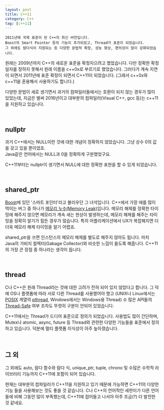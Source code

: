 ```yaml
---
layout: post
title: C++11
category: C++
tag: [c++11]
---
```


~~~
2011년에 국제 표준이 된 C++의 최신 버전입니다. 
Boost의 Smart Pointer 등의 기능이 추가되었고, Thread가 표준이 되었습니다. 
그 외에도 람다식이 지원되는 등 다양한 문법적 확장, 성능 향상, 편의성이 많이 강화되었습니다.
~~~

원래는 2009년까지 C++의 새로운 표준을 확정지으려고 했었습니다.
다만 정확한 확정 일자를 정하지 못해서 원래 이름을 c++0x로 부르기로 했었습니다.
그러다가 계속 지연이 되면서 2011년에 표준 확정이 되면서 C++11이 되었습니다.
(그래서 c++0x와 c++11을 혼용해서 사용하기도 합니다.) 

다양한 문법이 새로 생기면서 과거의 컴파일러들에서는 호환이 되지 않는 경우가
많이 있었는데, 지금은 벌써 2016년이고 대부분의 컴파일러(Visual C++, gcc 등)는
c++11을 지원하고 있습니다.

<br>

## nullptr

과거 C++에서는 NULL이란 것에 대한 개념이 정확하지 않았습니다. 
그냥 상수 0의 값을 갖고 있을 뿐이었죠.  
Java같은 언어에서는 NULL과 0을 정확하게 구분했었구요. 

C++11부터는 nullptr이 생기면서 NULL에 대한 정확한 표현을 할 수 있게 되었습니다.

<br>

## shared_ptr

[Boost](http://www.boost.org/)에 있던 '스마트 포인터'라고 불리우던 그 녀석입니다. 
C++에서 가장 애를 많이 먹이는 버그 중 하나가
[메모리 누수(Memory Leak)](https://ko.wikipedia.org/wiki/%EB%A9%94%EB%AA%A8%EB%A6%AC_%EB%88%84%EC%88%98)입니다. 
메모리 해제를 정확한 타이밍에 해주지 않으면
메모리가 계속 새는 현상이 발생하는데, 메모리 해제를 해주는 타이밍을 정확히
알기가 힘든 경우가 많습니다. 특히 어플리케이션에서 UX가 복잡해지면 더더욱
메모리 해제 타이밍을 알기 어렵죠.

shared_ptr을 쓰면 인스턴스의 메모리 해제를 별도로 해주지 않아도 됩니다.
마치 Java의 가비지 컬렉터(Gabage Collector)와 비슷한 느낌이 들도록 해줍니다.
C++11의 가장 큰 장점 중 하나라는 생각이 듭니다.

<br>

## thread

C나 C++은 원래 Thread라는 것에 대한 고려가 전혀 되어 있지 않았다고 합니다.
그 덕에 OS나 플랫폼에 따라 서로 다른 Thread를 사용했어야 했고
(UNIX나 Linux에서는 [POSIX](https://ko.wikipedia.org/wiki/POSIX) 계열의 
[pthread](https://ko.wikipedia.org/wiki/POSIX_%EC%8A%A4%EB%A0%88%EB%93%9C), Windows에서는 Windows용 Thread)
수 많은 API들의 [Thread-Safe](https://ko.wikipedia.org/wiki/%EC%8A%A4%EB%A0%88%EB%93%9C_%EC%95%88%EC%A0%84) 여부 조차도 뚜렷히 구분이 안되어 있었습니다.

C++11에서는 Thread가 드디어 표준으로 정의가 되었습니다. 
사용법도 많이 간단하며, Mutex나 atomic, async, future 등 
Thread와 관련한 다양한 기능들을 표준에서 정의하고 있습니다. 
덕분에 멀티 플랫폼 이식성이 아주 높아졌습니다.

<br>

## 그 외

그 외에도 auto, 람다 함수와 람다 식, unique_ptr, tuple, chrono 및
수많은 수학적 라이브러리 기능까지 C++11에 포함이 되어 있습니다.

현재는 대부분의 컴파일러가 C++11을 지원하고 있기 때문에 
가능하면 C++11의 다양한 기능 들을 사용해보는 것도 좋을 것 같습니다. 
C나 C++의 언어적인 세련미가 다른 언어들에 비해 그동안 많이 부족했는데, 
C++11에 접어들고 나서야 아주 조금(?) 더 발전한 것 같네요.